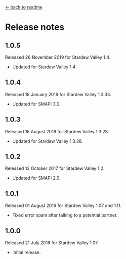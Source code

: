 ﻿﻿[← back to readme](README.md)

# Release notes
## 1.0.5
Released 26 November 2019 for Stardew Valley 1.4.

* Updated for Stardew Valley 1.4.

## 1.0.4
Released 18 January 2019 for Stardew Valley 1.3.33.

* Updated for SMAPI 3.0.

## 1.0.3
Released 18 August 2018 for Stardew Valley 1.3.28.

* Updated for Stardew Valley 1.3.28.

## 1.0.2
Released 13 October 2017 for Stardew Valley 1.2.

* Updated for SMAPI 2.0.

## 1.0.1
Released 01 August 2016 for Stardew Valley 1.07 and 1.11.

* Fixed error spam after talking to a potential partner.

## 1.0.0
Released 21 July 2016 for Stardew Valley 1.07.

* Initial release.
